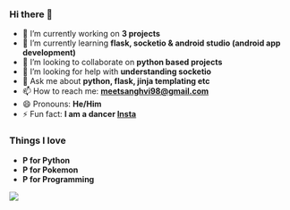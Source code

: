 ### Hi there 👋


- 🔭 I’m currently working on  **3 projects**
- 🌱 I’m currently learning **flask, socketio & android studio (android app development)**
- 👯 I’m looking to collaborate on **python based projects**
- 🤔 I’m looking for help with **understanding socketio**
- 💬 Ask me about **python, flask, jinja templating etc**
- 📫 How to reach me: **[meetsanghvi98@gmail.com](mailto:meetsanghvi98@gmail.com)**
- 😄 Pronouns: **He/Him**
- ⚡ Fun fact: **I am a dancer [Insta](www.instagram.com/imeetsanghvi)**

### Things I love

- **P for Python**
- **P for Pokemon**
- **P for Programming**

<img src="https://github-readme-stats.vercel.app/api?username=imeetsanghvi&show_icons=true&theme=radical"/>

